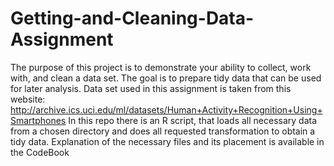 # Getting-and-Cleaning-Data-Assignment
The purpose of this project is to demonstrate your ability to collect, work with, and clean a data set. The goal is to prepare tidy data that can be used for later analysis. 
Data set used in this assignment is taken from this website: http://archive.ics.uci.edu/ml/datasets/Human+Activity+Recognition+Using+Smartphones
In this repo there is an R script, that loads all necessary data from a chosen directory and does all requested transformation to obtain a tidy data. 
Explanation of the necessary files and its placement is available in the CodeBook
